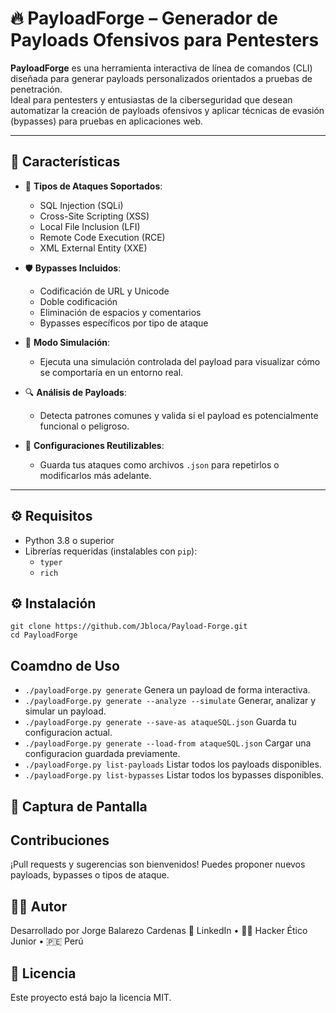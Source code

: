 # 🔥 PayloadForge – Generador de Payloads Ofensivos para Pentesters

**PayloadForge** es una herramienta interactiva de línea de comandos (CLI) diseñada para generar payloads personalizados orientados a pruebas de penetración.  
Ideal para pentesters y entusiastas de la ciberseguridad que desean automatizar la creación de payloads ofensivos y aplicar técnicas de evasión (bypasses) para pruebas en aplicaciones web.

---

## 🚀 Características

- 🎯 **Tipos de Ataques Soportados**:
  - SQL Injection (SQLi)
  - Cross-Site Scripting (XSS)
  - Local File Inclusion (LFI)
  - Remote Code Execution (RCE)
  - XML External Entity (XXE)

- 🛡️ **Bypasses Incluidos**:
  - Codificación de URL y Unicode
  - Doble codificación
  - Eliminación de espacios y comentarios
  - Bypasses específicos por tipo de ataque

- 🧪 **Modo Simulación**:
  - Ejecuta una simulación controlada del payload para visualizar cómo se comportaría en un entorno real.

- 🔍 **Análisis de Payloads**:
  - Detecta patrones comunes y valida si el payload es potencialmente funcional o peligroso.

- 💾 **Configuraciones Reutilizables**:
  - Guarda tus ataques como archivos `.json` para repetirlos o modificarlos más adelante.

---

## ⚙️ Requisitos

- Python 3.8 o superior
- Librerías requeridas (instalables con `pip`):
  - `typer`
  - `rich`

## ⚙️ Instalación
    git clone https://github.com/Jbloca/Payload-Forge.git
    cd PayloadForge
    
## Coamdno de Uso
  * `./payloadForge.py generate` Genera un payload de forma interactiva.
  * `./payloadForge.py generate --analyze --simulate` Generar, analizar y simular un payload.
  * `./payloadForge.py generate --save-as ataqueSQL.json` Guarda tu configuracion actual.
  * `./payloadForge.py generate --load-from ataqueSQL.json` Cargar una configuracion guardada previamente.
  * `./payloadForge.py list-payloads` Listar todos los payloads disponibles.
  * `./payloadForge.py list-bypasses` Listar todos los bypasses disponibles.

## 📸 Captura de Pantalla
  
## Contribuciones
  ¡Pull requests y sugerencias son bienvenidos!
  Puedes proponer nuevos payloads, bypasses o tipos de ataque.

## 👨‍💻 Autor
  Desarrollado por Jorge Balarezo Cardenas
🔗 LinkedIn • 🧑‍💻 Hacker Ético Junior • 🇵🇪 Perú

## 📄 Licencia
Este proyecto está bajo la licencia MIT.

